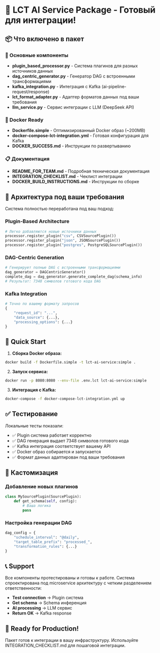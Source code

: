 # 🚀 LCT AI Service Package - Готовый для интеграции!

## 📦 Что включено в пакет

### 🎯 Основные компоненты
- **plugin_based_processor.py** - Система плагинов для разных источников данных
- **dag_centric_generator.py** - Генератор DAG с встроенными трансформациями
- **kafka_integration.py** - Интеграция с Kafka (ai-pipeline-request/response)
- **lct_format_adapter.py** - Адаптер форматов данных под ваши требования
- **llm_service.py** - Сервис интеграции с LLM (DeepSeek API)

### 🐳 Docker Ready
- **Dockerfile.simple** - Оптимизированный Docker образ (~200MB)
- **docker-compose-lct-integration.yml** - Готовая конфигурация для Kafka
- **DOCKER_SUCCESS.md** - Инструкции по развертыванию

### 📋 Документация
- **README_FOR_TEAM.md** - Подробная техническая документация
- **INTEGRATION_CHECKLIST.md** - Чеклист интеграции
- **DOCKER_BUILD_INSTRUCTIONS.md** - Инструкции по сборке

## 🎯 Архитектура под ваши требования

Система полностью переработана под ваш подход:

### Plugin-Based Architecture
```python
# Легко добавляются новые источники данных
processor.register_plugin("csv", CSVSourcePlugin())
processor.register_plugin("json", JSONSourcePlugin())  
processor.register_plugin("postgres", PostgreSQLSourcePlugin())
```

### DAG-Centric Generation
```python
# Генерирует полные DAG с встроенными трансформациями
dag_generator = DAGCentricGenerator()
complete_dag = dag_generator.generate_complete_dag(schema_info)
# Результат: 7348 символов готового кода DAG
```

### Kafka Integration
```python
# Точно по вашему формату запросов
{
    "request_id": "...",
    "data_source": {...},
    "processing_options": {...}
}
```

## 🚀 Quick Start

1. **Сборка Docker образа:**
```bash
docker build -f Dockerfile.simple -t lct-ai-service:simple .
```

2. **Запуск сервиса:**
```bash
docker run -p 8080:8080 --env-file .env.lct lct-ai-service:simple
```

3. **Интеграция с Kafka:**
```bash
docker-compose -f docker-compose-lct-integration.yml up
```

## ✅ Тестирование

Локальные тесты показали:
- ✅ Plugin система работает корректно
- ✅ DAG генерация выдает 7348 символов готового кода
- ✅ Kafka интеграция соответствует вашему API
- ✅ Docker образ собирается и запускается
- ✅ Формат данных адаптирован под ваши требования

## 🔧 Кастомизация

### Добавление новых плагинов
```python
class MySourcePlugin(SourcePlugin):
    def get_schema(self, config): 
        # Ваша логика
        pass
```

### Настройка генерации DAG
```python
dag_config = {
    "schedule_interval": "@daily",
    "target_table_prefix": "processed_",
    "transformation_rules": {...}
}
```

## 📞 Support

Все компоненты протестированы и готовы к работе. Система спроектирована под microservice архитектуру с четким разделением ответственности:

- **Test connection** → Plugin система
- **Get schema** → Schema инференция  
- **AI processing** → LLM сервис
- **Return OK** → Kafka response

## 🎉 Ready for Production!

Пакет готов к интеграции в вашу инфраструктуру. Используйте INTEGRATION_CHECKLIST.md для пошаговой интеграции.
